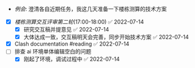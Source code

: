 - _例会_: 澄清各自近期任务，我这几天准备一下楼栋测算的技术方案
- [x] _楼栋测算交互评审第二轮_(17:00-18:00) ✅ 2022-07-14
	- [x] 研究交互稿并提意见 ✅ 2022-07-14
	- [x] 大体达成一致，交互稿明天会完善，同步开始技术方案 ✅ 2022-07-14
- [x] Clash documentation #reading ✅ 2022-07-14
- [ ] 排查 ai 环境单体编辑空白的问题
	- [x] 刚起了环境，调试过程中 ✅ 2022-07-14